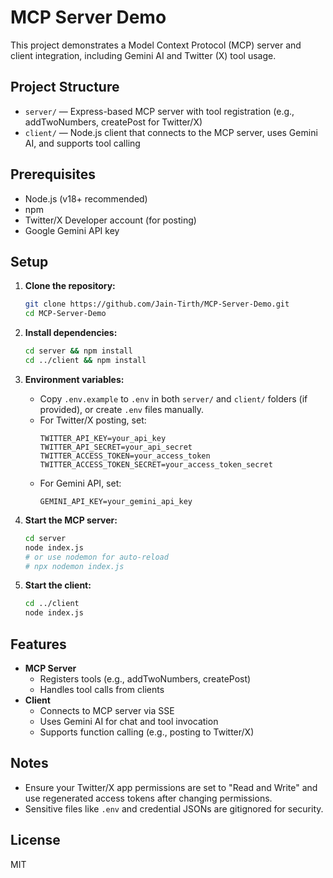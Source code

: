 # MCP Server Demo

This project demonstrates a Model Context Protocol (MCP) server and client integration, including Gemini AI and Twitter (X) tool usage.

## Project Structure

- `server/` — Express-based MCP server with tool registration (e.g., addTwoNumbers, createPost for Twitter/X)
- `client/` — Node.js client that connects to the MCP server, uses Gemini AI, and supports tool calling

## Prerequisites

- Node.js (v18+ recommended)
- npm
- Twitter/X Developer account (for posting)
- Google Gemini API key

## Setup

1. **Clone the repository:**
   ```sh
   git clone https://github.com/Jain-Tirth/MCP-Server-Demo.git
   cd MCP-Server-Demo
   ```

2. **Install dependencies:**
   ```sh
   cd server && npm install
   cd ../client && npm install
   ```

3. **Environment variables:**
   - Copy `.env.example` to `.env` in both `server/` and `client/` folders (if provided), or create `.env` files manually.
   - For Twitter/X posting, set:
     ```env
     TWITTER_API_KEY=your_api_key
     TWITTER_API_SECRET=your_api_secret
     TWITTER_ACCESS_TOKEN=your_access_token
     TWITTER_ACCESS_TOKEN_SECRET=your_access_token_secret
     ```
   - For Gemini API, set:
     ```env
     GEMINI_API_KEY=your_gemini_api_key
     ```

4. **Start the MCP server:**
   ```sh
   cd server
   node index.js
   # or use nodemon for auto-reload
   # npx nodemon index.js
   ```

5. **Start the client:**
   ```sh
   cd ../client
   node index.js
   ```

## Features

- **MCP Server**
  - Registers tools (e.g., addTwoNumbers, createPost)
  - Handles tool calls from clients
- **Client**
  - Connects to MCP server via SSE
  - Uses Gemini AI for chat and tool invocation
  - Supports function calling (e.g., posting to Twitter/X)

## Notes
- Ensure your Twitter/X app permissions are set to "Read and Write" and use regenerated access tokens after changing permissions.
- Sensitive files like `.env` and credential JSONs are gitignored for security.

## License
MIT
